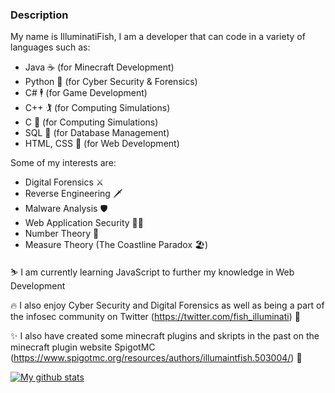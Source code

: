 ### Description

My name is IlluminatiFish, I am a developer that can code in a variety of languages such as:

  - Java ☕ (for Minecraft Development)
  - Python 🐍 (for Cyber Security & Forensics)
  - C# 🕴️ (for Game Development)
  - C++ 🏌️ (for Computing Simulations)
  - C 🤺 (for Computing Simulations)
  - SQL 🚩 (for Database Management)
  - HTML, CSS 🎁 (for Web Development)
 
 Some of my interests are:
 
  - Digital Forensics ⚔️
  - Reverse Engineering 🗡️
  - Malware Analysis 🛡️
  - Web Application Security 🏴‍☠️
  - Number Theory 🧮
  - Measure Theory (The Coastline Paradox 🏖️)
 
⛷️ I am currently learning JavaScript to further my knowledge in Web Development

🔥 I also enjoy Cyber Security and Digital Forensics as well as being a part of the infosec community on Twitter (https://twitter.com/fish_illuminati) 🔌

✨ I also have created some minecraft plugins and skripts in the past on the minecraft plugin website SpigotMC (https://www.spigotmc.org/resources/authors/illumaintfish.503004/) 🔌


[![My github stats](https://github-readme-stats.vercel.app/api?username=IlluminatiFish)](https://twitter.com/fish_illuminati)
